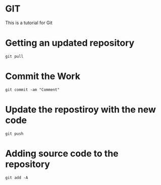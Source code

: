# GIT
This is a tutorial for Git

# Getting an updated repository

	git pull

# Commit the Work

	git commit -am "Comment"

# Update the repostiroy with the new code

	git push

# Adding source code to the repository

	git add -A


